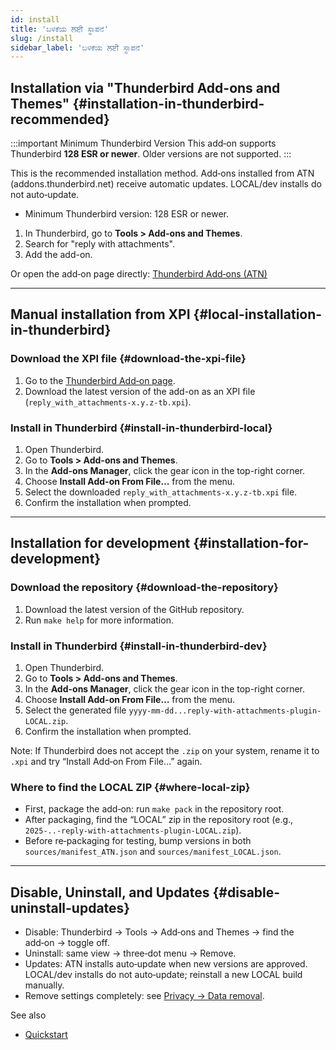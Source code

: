 ```yaml
---
id: install
title: 'ಬಳಕೆಯ ਲਈ ಸ್ಥಾಪನೆ'
slug: /install
sidebar_label: 'ಬಳಕೆಯ ਲਈ ಸ್ಥಾಪನೆ'
---
```


## Installation via "Thunderbird Add-ons and Themes" {#installation-in-thunderbird-recommended}

:::important Minimum Thunderbird Version
This add‑on supports Thunderbird **128 ESR or newer**. Older versions are not supported.
:::

This is the recommended installation method. Add‑ons installed from ATN (addons.thunderbird.net) receive automatic updates. LOCAL/dev installs do not auto‑update.

- Minimum Thunderbird version: 128 ESR or newer.

1. In Thunderbird, go to **Tools > Add-ons and Themes**.
2. Search for "reply with attachments".
3. Add the add-on.

Or open the add‑on page directly: [Thunderbird Add‑ons (ATN)](https://addons.thunderbird.net/thunderbird/addon/reply-with-attachments)

---

## Manual installation from XPI {#local-installation-in-thunderbird}

### Download the XPI file {#download-the-xpi-file}

1. Go to the [Thunderbird Add‑on page](https://addons.thunderbird.net/thunderbird/addon/reply-with-attachments).
2. Download the latest version of the add-on as an XPI file (`reply_with_attachments-x.y.z-tb.xpi`).

### Install in Thunderbird {#install-in-thunderbird-local}

1. Open Thunderbird.
2. Go to **Tools > Add-ons and Themes**.
3. In the **Add-ons Manager**, click the gear icon in the top-right corner.
4. Choose **Install Add-on From File…** from the menu.
5. Select the downloaded `reply_with_attachments-x.y.z-tb.xpi` file.
6. Confirm the installation when prompted.

---

## Installation for development {#installation-for-development}

### Download the repository {#download-the-repository}

1. Download the latest version of the GitHub repository.
2. Run `make help` for more information.

### Install in Thunderbird {#install-in-thunderbird-dev}

1. Open Thunderbird.
2. Go to **Tools > Add-ons and Themes**.
3. In the **Add-ons Manager**, click the gear icon in the top-right corner.
4. Choose **Install Add-on From File…** from the menu.
5. Select the generated file `yyyy-mm-dd...reply-with-attachments-plugin-LOCAL.zip`.
6. Confirm the installation when prompted.

Note: If Thunderbird does not accept the `.zip` on your system, rename it to `.xpi` and try “Install Add‑on From File…” again.

### Where to find the LOCAL ZIP {#where-local-zip}

- First, package the add‑on: run `make pack` in the repository root.
- After packaging, find the “LOCAL” zip in the repository root (e.g., `2025-..-reply-with-attachments-plugin-LOCAL.zip`).
- Before re‑packaging for testing, bump versions in both `sources/manifest_ATN.json` and `sources/manifest_LOCAL.json`.

---

## Disable, Uninstall, and Updates {#disable-uninstall-updates}

- Disable: Thunderbird → Tools → Add‑ons and Themes → find the add‑on → toggle off.
- Uninstall: same view → three‑dot menu → Remove.
- Updates: ATN installs auto‑update when new versions are approved. LOCAL/dev installs do not auto‑update; reinstall a new LOCAL build manually.
- Remove settings completely: see [Privacy → Data removal](privacy#data-removal).

See also

- [Quickstart](quickstart)
